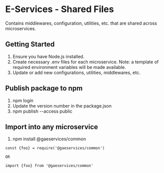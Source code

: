 # E-Services - Shared Files

Contains middlewares, configuration, utilities, etc. that are shared across microservices. 

## Getting Started

1. Ensure you have Node.js installed.
2. Create necessary .env files for each microservice. Note: a template of required environment variables will be made available.
3.  Update or add new configurations, utilities, middlewares, etc.

## Publish package to npm

1. npm login
2. Update the version number in the package.json
3. npm publish --access public

## Import into any microservice
1. npm install @gaeservices/common

```
const {foo} = require('@gaeservices/common')

OR

import {foo} from '@gaeservices/common'
```
